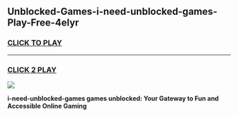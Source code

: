 
## Unblocked-Games-i-need-unblocked-games-Play-Free-4elyr
<h3>
<a href="https://premium76.site?title=i-need-unblocked-games&ref=18A1">CLICK TO PLAY</a></h3>
<hr>

<h3>
<a href="https://premium76.site?title=i-need-unblocked-games&ref=18A1">CLICK 2 PLAY</a>
  
</h3>

<a href="https://premium76.site?title=i-need-unblocked-games&ref=18A1"><img src="https://clearcache.store/games.png"></a>


**i-need-unblocked-games games unblocked: Your Gateway to Fun and Accessible Online Gaming**

